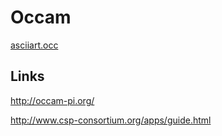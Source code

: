 # Occam

[asciiart.occ](https://tio.run/##dZNdb4IwFIbv@RWv3gAqhg@ZH5lLkEEkIbIh27IYLwqajGTqMliiv56VSmaH2Ju2z3nantPCIUnITvlKi0JRQLIkTcl3jkNFhacwsLEj@832E5I9txaYvUcODj95SxaAV8vHas3Qx/YIb4m2qunGwLwbjsbWzH503DYmVAwdyzd0kB7iHhLaJbTPWchbREjZiO2TnYdB4GO737DJ0nnGCVMomg43CKGbFDLM@rNwLAVjzIThuArwUtkSgskUUpVNFL4sbBxldKD21YE54s342jxV5sgwDE5leyaEI2xtEnMkLYnKgawEIkQOsXKncC1/6XD4be75DhZBVAocr9dWtpwlLRGaJ5GhQIrpKJZldP8n@JekpPdVqrAVlRfXPFZeXoOeWwO4HNu9HPuAQV@9Mpsy526FfkmrdN0Yr66IPodzFW@EjZmeH@QemtkYql4rpYVojcKNk24nSH8XtJAJ/Ezs7EVhIhTFLw)

## Links

http://occam-pi.org/

http://www.csp-consortium.org/apps/guide.html
